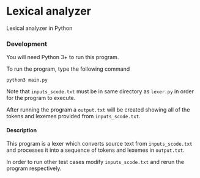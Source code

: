 # Lexical analyzer
Lexical analyzer in Python

### Development
You will need Python 3+ to run this program.

To run the program, type the following command

```` 
python3 main.py
````
Note that `inputs_scode.txt` must be in same directory as `lexer.py` in order for the program to execute.

After running the program a `output.txt` will be created showing all of the tokens and lexemes provided from `inputs_scode.txt`. 

#### Description

This program is a lexer which converts source text from `inputs_scode.txt` and processes it into a sequence of 
tokens and lexemes in `output.txt`. 

In order to run other test cases modify `inputs_scode.txt` and rerun the program respectively. 
